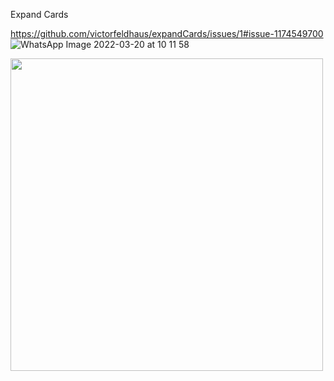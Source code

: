 Expand Cards

https://github.com/victorfeldhaus/expandCards/issues/1#issue-1174549700
![WhatsApp Image 2022-03-20 at 10 11 58](https://user-images.githubusercontent.com/46694915/159164860-b13dd77f-a861-4ded-bc7c-6c65468690e6.jpeg)

<p aling="center">
<img width="500"src="expandCards.jpeg">
 </p>

